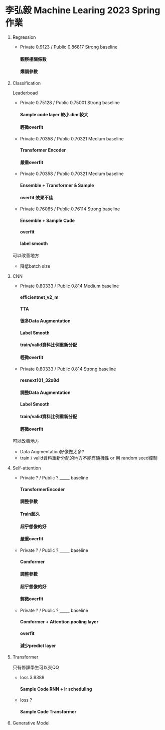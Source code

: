 # 李弘毅 Machine Learing 2023 Spring 作業 

1. Regression
    + Private 0.9123 / Public 0.86817 Strong baseline
        #### 觀察相關係數 
        #### 爆調參數

2. Classification

    Leaderboad

    + Private 0.75128 / Public 0.75001 Strong baseline
        #### Sample code layer 較小 dim 較大
        #### 輕微overfit
    + Private 0.70358 / Public 0.70321 Medium baseline
        #### Transformer Encoder
        #### 嚴重overfit
    + Private 0.70358 / Public 0.70321 Medium baseline
        #### Ensemble + Transformer & Sample
        #### overfit 效果不佳
    + Private 0.76065 / Public 0.76114 Strong baseline
        #### Ensemble + Sample Code
        #### overfit
        #### label smooth

    可以改善地方

    + 降低batch size 


3. CNN

    + Private 0.80333 / Public 0.814 Medium baseline
        #### efficientnet_v2_m
        #### TTA 
        #### 很多Data Augmentation 
        #### Label Smooth
        #### train/valid資料比例重新分配
        #### 輕微overfit
    
    + Private 0.80333 / Public 0.814 Strong baseline
        #### resnext101_32x8d
        #### 調整Data Augmentation
        #### Label Smooth
        #### train/valid資料比例重新分配
        #### 輕微overfit

     可以改善地方

    + Data Augmentation好像做太多?
    + train / valid資料重新分配的地方不能有隨機性 or 用 random seed控制

4. Self-attention
    + Private ? / Public ? _____ baseline
        #### TransformerEncoder
        #### 調整參數
        #### Train超久
        #### 超乎想像的好
        #### 嚴重overfit
    + Private ? / Public ? _____ baseline
        #### Comformer
        #### 調整參數
        #### 超乎想像的好
        #### 輕微overfit
        
    + Private ? / Public ? _____ baseline
        #### Comformer + Attention pooling layer
        #### overfit
        #### 減少predict layer
        

5. Transformer
    
    只有修課學生可以交QQ

    + loss 3.8388
        #### Sample Code RNN +  lr scheduling
    + loss ?
        #### Sample Code Transformer

6. Generative Model